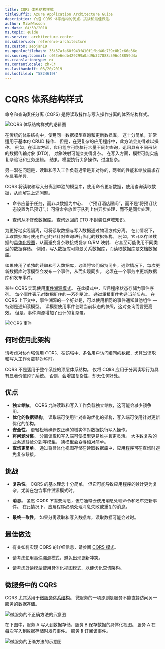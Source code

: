 ```yaml
---
title: CQRS 体系结构样式
titleSuffix: Azure Application Architecture Guide
description: 介绍 CQRS 体系结构的优点、挑战和最佳做法。
author: MikeWasson
ms.date: 08/30/2018
ms.topic: guide
ms.service: architecture-center
ms.subservice: reference-architecture
ms.custom: seojan19
ms.openlocfilehash: 35f37afa60f943f410f1fbd46c789c0b2c66e36e
ms.sourcegitcommit: c053e6edb429299a0ad9b327888d596c48859d4a
ms.translationtype: HT
ms.contentlocale: zh-CN
ms.lasthandoff: 03/20/2019
ms.locfileid: "58246198"
---
```

# <a name="cqrs-architecture-style"></a>CQRS 体系结构样式

命令和查询责任分离 (CQRS) 是将读取操作与写入操作分离的体系结构样式。

![CQRS 体系结构样式的逻辑图](./images/cqrs-logical.svg)

在传统的体系结构中，使用同一数据模型查询和更新数据库。 这十分简单，非常适用于基本的 CRUD 操作。 但是，在更复杂的应用程序中，此方法会变得难以操作。 例如，在读取方面，应用程序可能执行大量不同的查询，返回具有不同形状的数据传输对象 (DTO)。 对象映射可能会变得复杂。 在写入方面，模型可能实施复杂验证和业务逻辑。 结果，模型执行太多操作，过度复杂。

另一潜在问题是，读取和写入工作负载通常是非对称的，两者的性能和缩放需求存在显著差异。

CQRS 将读取和写入分离到单独的模型中，使用命令更新数据，使用查询读取数据，从而解决上述问题。

- 命令应基于任务，而非以数据为中心。 （“预订酒店房间”，而不是“将预订状态设置为已预订”。）可将命令放置于队列上供异步处理，而不是同步处理。

- 查询从不修改数据库。 查询返回的 DTO 不封装任何域知识。

为更好地实现隔离，可将读取数据与写入数据通过物理方式分离。 在此情况下，读取数据库可使用自己的已针对查询进行优化的数据架构。 例如，它可以存储数据的[具体化视图][materialized-view]，从而避免复杂联接或复杂 O/RM 映射。 它甚至可能使用不同类型的数据存储。 例如，写入数据库可能是关系数据库，而读取数据库是文档数据库。

如果使用了单独的读取和写入数据库，必须将它们保持同步。通常情况下，每次更新数据库时写模型会发布一个事件，从而实现同步。 必须在一个事务中更新数据库和发布事件。

某些 CQRS 实现使用[事件溯源模式][event-sourcing]。 在此模式中，应用程序状态存储为事件序列。 每个事件表示对数据所作的一系列更改。 通过重播事件构造当前状态。 在 CQRS 上下文中，事件溯源的一个好处是，可以使用相同的事件通知其他组件 &mdash; 特别是通知读模型。 读模型使用事件创建当前状态的快照，这对查询而言更高效。 但是，事件溯源增加了设计的复杂度。

![CQRS 事件](./images/cqrs-events.svg)

## <a name="when-to-use-this-architecture"></a>何时使用此架构

请考虑对协作域使用 CQRS，在该域中，多名用户访问相同的数据，尤其当读取和写入工作负载非对称时。

CQRS 不是适用于整个系统的顶层体系结构。 仅将 CQRS 应用于分离读写行为具有显著价值的子系统。 否则，会增加复杂性，却无任何好处。

## <a name="benefits"></a>优点

- **独立缩放**。 CQRS 允许读取和写入工作负载独立缩放，这可能会减少锁争用。
- **优化的数据架构**。 读取端可使用针对查询优化的架构，写入端可使用针对更新优化的架构。
- **安全性**。 更轻松地确保仅正确的域实体对数据执行写入操作。
- **将问题分离**。 分离读取和写入端可使模型更易维护且更灵活。 大多数复杂的业务逻辑被分到写模型。 读模型会变得相对简单。
- **查询更简单**。 通过将具体化视图存储在读取数据库中，应用程序可在查询时避免复杂联接。

## <a name="challenges"></a>挑战

- **复杂性**。 CQRS 的基本理念十分简单。 但它可能导致应用程序的设计更为复杂，尤其在包含事件溯源模式时。

- **消息**。 虽然 CQRS 不需要消息，但它通常会使用消息处理命令和发布更新事件。 在此情况下，应用程序必须处理消息失败或重复的消息。

- **最终一致性**。 如果分离读取和写入数据库，读取数据可能会过时。

## <a name="best-practices"></a>最佳做法

- 有关如何实现 CQRS 的详细信息，请参阅 [CQRS 模式][cqrs-pattern]。

- 请考虑使用[事件溯源][event-sourcing]模式，避免出现更新冲突。

- 请考虑对读模型使用[具体化视图模式][materialized-view]，以便优化查询架构。

## <a name="cqrs-in-microservices"></a>微服务中的 CQRS

CQRS 尤其适用于[微服务体系结构][microservices]。 微服务的一项原则是服务不能直接访问另一服务的数据存储。

![微服务的不正确方法的示意图](./images/cqrs-microservices-wrong.png)

在下图中，服务 A 写入到数据存储，服务 B 保存数据的具体化视图。 服务 A 在每次写入到数据存储时发布事件。 服务 B 订阅该事件。

![微服务的正确方法的示意图](./images/cqrs-microservices-right.png)

<!-- links -->

[cqrs-pattern]: ../../patterns/cqrs.md
[event-sourcing]: ../../patterns/event-sourcing.md
[materialized-view]: ../../patterns/materialized-view.md
[microservices]: ./microservices.md
